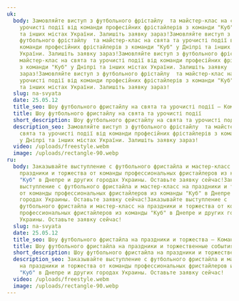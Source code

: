 ```yaml
---
uk:
  body: Замовляйте виступ з футбольного фрістайлу  та майстер-клас на свята та
    урочисті події від команди професійних фрістайлерів з команди "Куб" у Дніпрі
    та інших містах України. Залишіть заявку зараз!Замовляйте виступ з
    футбольного фрістайлу  та майстер-клас на свята та урочисті події від
    команди професійних фрістайлерів з команди "Куб" у Дніпрі та інших містах
    України. Залишіть заявку зараз!Замовляйте виступ з футбольного фрістайлу  та
    майстер-клас на свята та урочисті події від команди професійних фрістайлерів
    з команди "Куб" у Дніпрі та інших містах України. Залишіть заявку
    зараз!Замовляйте виступ з футбольного фрістайлу  та майстер-клас на свята та
    урочисті події від команди професійних фрістайлерів з команди "Куб" у Дніпрі
    та інших містах України. Залишіть заявку зараз!
  slug: na-svyata
  date: 25.05.12
  title_seo: Шоу футбольного фристайлу на свята та урочисті події — Команда CUBE
  title: Шоу футбольного фристайлу на свята та урочисті події
  short_description: Шоу футбольного фристайлу на свята та урочисті події
  description_seo: Замовляйте виступ з футбольного фрістайлу  та майстер-клас на
    свята та урочисті події від команди професійних фрістайлерів з команди "Куб"
    у Дніпрі та інших містах України. Залишіть заявку зараз!
  video: /uploads/freestyle.webm
  image: /uploads/rectangle-90.webp
ru:
  body: Заказывайте выступление с футбольного фристайла и мастер-класс на
    праздники и торжества от команды профессиональных фристайлеров из команды
    "Куб" в Днепре и других городах Украины. Оставьте заявку сейчас!Заказывайте
    выступление с футбольного фристайла и мастер-класс на праздники и торжества
    от команды профессиональных фристайлеров из команды "Куб" в Днепре и других
    городах Украины. Оставьте заявку сейчас!Заказывайте выступление с
    футбольного фристайла и мастер-класс на праздники и торжества от команды
    профессиональных фристайлеров из команды "Куб" в Днепре и других городах
    Украины. Оставьте заявку сейчас!
  slug: na-svyata
  date: 25.05.12
  title_seo: Шоу футбольного фристайла на праздники и торжества — Команда CUBE
  title: Шоу футбольного фристайла на праздники и торжественные события
  short_description: Шоу футбольного фристайла на праздники и торжественные события
  description_seo: Заказывайте выступление с футбольного фристайла и мастер-класс
    на праздники и торжества от команды профессиональных фристайлеров из команды
    "Куб" в Днепре и других городах Украины. Оставьте заявку сейчас!
  video: /uploads/freestyle.webm
  image: /uploads/rectangle-90.webp
---
```

